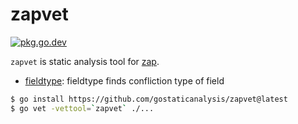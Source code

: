# zapvet

[![pkg.go.dev][gopkg-badge]][gopkg]

`zapvet` is static analysis tool for [zap](https://pkg.go.dev/go.uber.org/zap).

* [fieldtype](./passes/fieldtype): fieldtype finds confliction type of field

```sh
$ go install https://github.com/gostaticanalysis/zapvet@latest
$ go vet -vettool=`zapvet` ./...
```

<!-- links -->
[gopkg]: https://pkg.go.dev/github.com/gostaticanalysis/zapvet
[gopkg-badge]: https://pkg.go.dev/badge/github.com/gostaticanalysis/zapvet?status.svg
